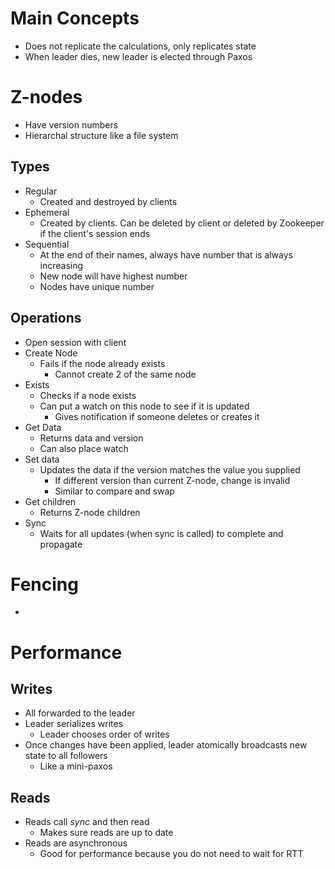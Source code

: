# Main Concepts
- Does not replicate the calculations, only replicates state
- When leader dies, new leader is elected through Paxos

# Z-nodes

- Have version numbers
- Hierarchal structure like a file system
## Types
- Regular
	- Created and destroyed by clients
- Ephemeral
	- Created by clients. Can be deleted by client or deleted by Zookeeper if the client's session ends
- Sequential
	- At the end of their names, always have number that is always increasing
	- New node will have highest number
	- Nodes have unique number
## Operations
- Open session with client
- Create Node
	- Fails if the node already exists
		- Cannot create 2 of the same node
- Exists
	- Checks if a node exists
	- Can put a watch on this node to see if it is updated
		- Gives notification if someone deletes or creates it
- Get Data
	- Returns data and version
	- Can also place watch
- Set data
	- Updates the data if the version matches the value you supplied
		- If different version than current Z-node, change is invalid
		- Similar to compare and swap
- Get children
	- Returns Z-node children
- Sync
	- Waits for all updates (when sync is called) to complete and propagate

# Fencing 
- 
# Performance
## Writes
- All forwarded to the leader
- Leader serializes writes
	- Leader chooses order of writes
- Once changes have been applied, leader atomically broadcasts new state to all followers
	- Like a mini-paxos

## Reads
- Reads call *sync* and then read
	- Makes sure reads are up to date
- Reads are asynchronous 
	- Good for performance because you do not need to wait for RTT